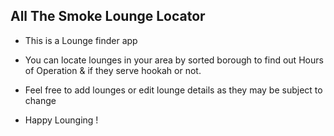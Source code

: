 ## All The Smoke Lounge Locator
- This is a Lounge finder app

- You can locate lounges in your area by sorted borough to find out Hours of Operation & if they serve hookah or not.

- Feel free to add lounges or edit lounge details as they may be subject to change

- Happy Lounging !
